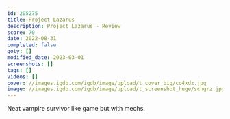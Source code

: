 ```yaml
---
id: 205275
title: Project Lazarus
description: Project Lazarus - Review
score: 70
date: 2022-08-31
completed: false
goty: []
modified_date: 2023-03-01
screenshots: []
tags: []
videos: []
cover: //images.igdb.com/igdb/image/upload/t_cover_big/co4xdz.jpg
image: //images.igdb.com/igdb/image/upload/t_screenshot_huge/schgrz.jpg
---
```

Neat vampire survivor like game but with mechs.
